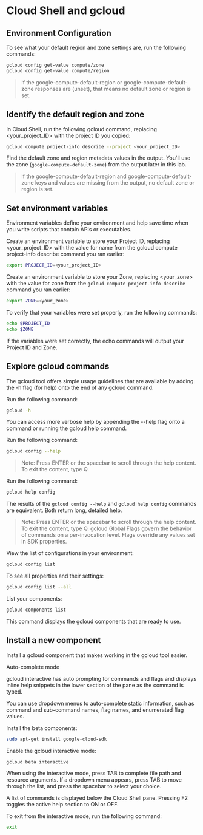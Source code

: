 # Cloud Shell and gcloud

## Environment Configuration


To see what your default region and zone settings are, run the following commands:

```bash
gcloud config get-value compute/zone
gcloud config get-value compute/region
```

> If the google-compute-default-region or google-compute-default-zone responses are (unset), that means no default zone or region is set.

## Identify the default region and zone

In Cloud Shell, run the following gcloud command, replacing <your_project_ID> with the project ID you copied:

```bash
gcloud compute project-info describe --project <your_project_ID>
```

Find the default zone and region metadata values in the output. You'll use the zone (`google-compute-default-zone`) from the output later in this lab.

> If the google-compute-default-region and google-compute-default-zone keys and values are missing from the output, no default zone or region is set.

## Set environment variables

Environment variables define your environment and help save time when you write scripts that contain APIs or executables.

Create an environment variable to store your Project ID, replacing <your_project_ID> with the value for name from the gcloud compute project-info describe command you ran earlier:

```bash
export PROJECT_ID=<your_project_ID>
```
Create an environment variable to store your Zone, replacing <your_zone> with the value for zone from the `gcloud compute project-info describe` command you ran earlier:

```bash
export ZONE=<your_zone>
```
To verify that your variables were set properly, run the following commands:

```bash
echo $PROJECT_ID
echo $ZONE
```
If the variables were set correctly, the echo commands will output your Project ID and Zone.

## Explore gcloud commands
The gcloud tool offers simple usage guidelines that are available by adding the -h flag (for help) onto the end of any gcloud command.

Run the following command:

```bash
gcloud -h
```
You can access more verbose help by appending the --help flag onto a command or running the gcloud help command.

Run the following command:
```bash
gcloud config --help
```
> Note: Press ENTER or the spacebar to scroll through the help content. To exit the content, type Q.

Run the following command:
```bash
gcloud help config
```
The results of the `gcloud config --help` and `gcloud help config` commands are equivalent. Both return long, detailed help.

>Note: Press ENTER or the spacebar to scroll through the help content. To exit the content, type Q.
gcloud Global Flags govern the behavior of commands on a per-invocation level. Flags override any values set in SDK properties.

View the list of configurations in your environment:
```bash
gcloud config list
```
To see all properties and their settings:
```bash
gcloud config list --all
```
List your components:
```bash
gcloud components list
```
This command displays the gcloud components that are ready to use.

## Install a new component
Install a gcloud component that makes working in the gcloud tool easier.

Auto-complete mode

gcloud interactive has auto prompting for commands and flags and displays inline help snippets in the lower section of the pane as the command is typed.

You can use dropdown menus to auto-complete static information, such as command and sub-command names, flag names, and enumerated flag values.

Install the beta components:
```bash
sudo apt-get install google-cloud-sdk
```
Enable the gcloud interactive mode:
```bash
gcloud beta interactive
```
When using the interactive mode, press TAB to complete file path and resource arguments. If a dropdown menu appears, press TAB to move through the list, and press the spacebar to select your choice.

A list of commands is displayed below the Cloud Shell pane. Pressing F2 toggles the active help section to ON or OFF.

To exit from the interactive mode, run the following command:
```bash
exit
```
